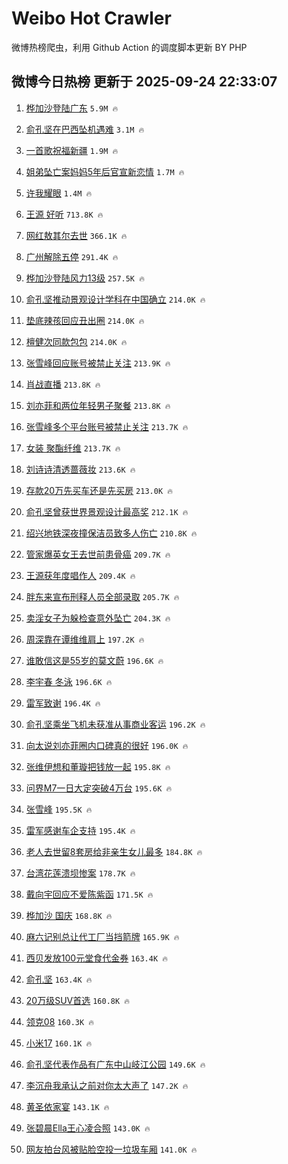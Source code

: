 # Weibo Hot Crawler 



微博热榜爬虫，利用 Github Action 的调度脚本更新 BY PHP 


## 微博今日热榜 更新于 2025-09-24 22:33:07 
1. [桦加沙登陆广东](https://s.weibo.com/weibo?q=%23%E6%A1%A6%E5%8A%A0%E6%B2%99%E7%99%BB%E9%99%86%E5%B9%BF%E4%B8%9C%23&t=31&band_rank=1&Refer=top) `5.9M 🔥` 

1. [俞孔坚在巴西坠机遇难](https://s.weibo.com/weibo?q=%23%E4%BF%9E%E5%AD%94%E5%9D%9A%E5%9C%A8%E5%B7%B4%E8%A5%BF%E5%9D%A0%E6%9C%BA%E9%81%87%E9%9A%BE%23&t=31&band_rank=2&Refer=top) `3.1M 🔥` 

1. [一首歌祝福新疆](https://s.weibo.com/weibo?q=%23%E4%B8%80%E9%A6%96%E6%AD%8C%E7%A5%9D%E7%A6%8F%E6%96%B0%E7%96%86%23&t=31&band_rank=3&Refer=top) `1.9M 🔥` 

1. [姐弟坠亡案妈妈5年后官宣新恋情](https://s.weibo.com/weibo?q=%23%E5%A7%90%E5%BC%9F%E5%9D%A0%E4%BA%A1%E6%A1%88%E5%A6%88%E5%A6%885%E5%B9%B4%E5%90%8E%E5%AE%98%E5%AE%A3%E6%96%B0%E6%81%8B%E6%83%85%23&t=31&band_rank=4&Refer=top) `1.7M 🔥` 

1. [许我耀眼](https://s.weibo.com/weibo?q=%E8%AE%B8%E6%88%91%E8%80%80%E7%9C%BC&t=31&band_rank=5&Refer=top) `1.4M 🔥` 

1. [王源 好听](https://s.weibo.com/weibo?q=%E7%8E%8B%E6%BA%90%20%E5%A5%BD%E5%90%AC&t=31&band_rank=6&Refer=top) `713.8K 🔥` 

1. [网红敖其尔去世](https://s.weibo.com/weibo?q=%23%E7%BD%91%E7%BA%A2%E6%95%96%E5%85%B6%E5%B0%94%E5%8E%BB%E4%B8%96%23&t=31&band_rank=7&Refer=top) `366.1K 🔥` 

1. [广州解除五停](https://s.weibo.com/weibo?q=%23%E5%B9%BF%E5%B7%9E%E8%A7%A3%E9%99%A4%E4%BA%94%E5%81%9C%23&t=31&band_rank=8&Refer=top) `291.4K 🔥` 

1. [桦加沙登陆风力13级](https://s.weibo.com/weibo?q=%23%E6%A1%A6%E5%8A%A0%E6%B2%99%E7%99%BB%E9%99%86%E9%A3%8E%E5%8A%9B13%E7%BA%A7%23&t=31&band_rank=9&Refer=top) `257.5K 🔥` 

1. [俞孔坚推动景观设计学科在中国确立](https://s.weibo.com/weibo?q=%23%E4%BF%9E%E5%AD%94%E5%9D%9A%E6%8E%A8%E5%8A%A8%E6%99%AF%E8%A7%82%E8%AE%BE%E8%AE%A1%E5%AD%A6%E7%A7%91%E5%9C%A8%E4%B8%AD%E5%9B%BD%E7%A1%AE%E7%AB%8B%23&t=31&band_rank=10&Refer=top) `214.0K 🔥` 

1. [垫底辣孩回应丑出圈](https://s.weibo.com/weibo?q=%23%E5%9E%AB%E5%BA%95%E8%BE%A3%E5%AD%A9%E5%9B%9E%E5%BA%94%E4%B8%91%E5%87%BA%E5%9C%88%23&t=31&band_rank=11&Refer=top) `214.0K 🔥` 

1. [檀健次同款包包](https://s.weibo.com/weibo?q=%23%E6%AA%80%E5%81%A5%E6%AC%A1%E5%90%8C%E6%AC%BE%E5%8C%85%E5%8C%85%23&t=31&band_rank=12&Refer=top) `214.0K 🔥` 

1. [张雪峰回应账号被禁止关注](https://s.weibo.com/weibo?q=%23%E5%BC%A0%E9%9B%AA%E5%B3%B0%E5%9B%9E%E5%BA%94%E8%B4%A6%E5%8F%B7%E8%A2%AB%E7%A6%81%E6%AD%A2%E5%85%B3%E6%B3%A8%23&t=31&band_rank=13&Refer=top) `213.9K 🔥` 

1. [肖战直播](https://s.weibo.com/weibo?q=%E8%82%96%E6%88%98%E7%9B%B4%E6%92%AD&t=31&band_rank=14&Refer=top) `213.8K 🔥` 

1. [刘亦菲和两位年轻男子聚餐](https://s.weibo.com/weibo?q=%23%E5%88%98%E4%BA%A6%E8%8F%B2%E5%92%8C%E4%B8%A4%E4%BD%8D%E5%B9%B4%E8%BD%BB%E7%94%B7%E5%AD%90%E8%81%9A%E9%A4%90%23&t=31&band_rank=15&Refer=top) `213.8K 🔥` 

1. [张雪峰多个平台账号被禁止关注](https://s.weibo.com/weibo?q=%23%E5%BC%A0%E9%9B%AA%E5%B3%B0%E5%A4%9A%E4%B8%AA%E5%B9%B3%E5%8F%B0%E8%B4%A6%E5%8F%B7%E8%A2%AB%E7%A6%81%E6%AD%A2%E5%85%B3%E6%B3%A8%23&t=31&band_rank=16&Refer=top) `213.7K 🔥` 

1. [女装 聚酯纤维](https://s.weibo.com/weibo?q=%E5%A5%B3%E8%A3%85%20%E8%81%9A%E9%85%AF%E7%BA%A4%E7%BB%B4&t=31&band_rank=17&Refer=top) `213.7K 🔥` 

1. [刘诗诗清透蔷薇妆](https://s.weibo.com/weibo?q=%E5%88%98%E8%AF%97%E8%AF%97%E6%B8%85%E9%80%8F%E8%94%B7%E8%96%87%E5%A6%86&t=31&band_rank=18&Refer=top) `213.6K 🔥` 

1. [存款20万先买车还是先买房](https://s.weibo.com/weibo?q=%23%E5%AD%98%E6%AC%BE20%E4%B8%87%E5%85%88%E4%B9%B0%E8%BD%A6%E8%BF%98%E6%98%AF%E5%85%88%E4%B9%B0%E6%88%BF%23&t=31&band_rank=19&Refer=top) `213.0K 🔥` 

1. [俞孔坚曾获世界景观设计最高奖](https://s.weibo.com/weibo?q=%23%E4%BF%9E%E5%AD%94%E5%9D%9A%E6%9B%BE%E8%8E%B7%E4%B8%96%E7%95%8C%E6%99%AF%E8%A7%82%E8%AE%BE%E8%AE%A1%E6%9C%80%E9%AB%98%E5%A5%96%23&t=31&band_rank=20&Refer=top) `212.1K 🔥` 

1. [绍兴地铁深夜撞保洁员致多人伤亡](https://s.weibo.com/weibo?q=%23%E7%BB%8D%E5%85%B4%E5%9C%B0%E9%93%81%E6%B7%B1%E5%A4%9C%E6%92%9E%E4%BF%9D%E6%B4%81%E5%91%98%E8%87%B4%E5%A4%9A%E4%BA%BA%E4%BC%A4%E4%BA%A1%23&t=31&band_rank=21&Refer=top) `210.8K 🔥` 

1. [管家爆英女王去世前患骨癌](https://s.weibo.com/weibo?q=%E7%AE%A1%E5%AE%B6%E7%88%86%E8%8B%B1%E5%A5%B3%E7%8E%8B%E5%8E%BB%E4%B8%96%E5%89%8D%E6%82%A3%E9%AA%A8%E7%99%8C&t=31&band_rank=22&Refer=top) `209.7K 🔥` 

1. [王源获年度唱作人](https://s.weibo.com/weibo?q=%23%E7%8E%8B%E6%BA%90%E8%8E%B7%E5%B9%B4%E5%BA%A6%E5%94%B1%E4%BD%9C%E4%BA%BA%23&t=31&band_rank=23&Refer=top) `209.4K 🔥` 

1. [胖东来宣布刑释人员全部录取](https://s.weibo.com/weibo?q=%23%E8%83%96%E4%B8%9C%E6%9D%A5%E5%AE%A3%E5%B8%83%E5%88%91%E9%87%8A%E4%BA%BA%E5%91%98%E5%85%A8%E9%83%A8%E5%BD%95%E5%8F%96%23&t=31&band_rank=24&Refer=top) `205.7K 🔥` 

1. [卖淫女子为躲检查意外坠亡](https://s.weibo.com/weibo?q=%23%E5%8D%96%E6%B7%AB%E5%A5%B3%E5%AD%90%E4%B8%BA%E8%BA%B2%E6%A3%80%E6%9F%A5%E6%84%8F%E5%A4%96%E5%9D%A0%E4%BA%A1%23&t=31&band_rank=25&Refer=top) `204.3K 🔥` 

1. [周深靠在谭维维肩上](https://s.weibo.com/weibo?q=%E5%91%A8%E6%B7%B1%E9%9D%A0%E5%9C%A8%E8%B0%AD%E7%BB%B4%E7%BB%B4%E8%82%A9%E4%B8%8A&t=31&band_rank=26&Refer=top) `197.2K 🔥` 

1. [谁敢信这是55岁的莫文蔚](https://s.weibo.com/weibo?q=%E8%B0%81%E6%95%A2%E4%BF%A1%E8%BF%99%E6%98%AF55%E5%B2%81%E7%9A%84%E8%8E%AB%E6%96%87%E8%94%9A&t=31&band_rank=27&Refer=top) `196.6K 🔥` 

1. [李宇春 冬泳](https://s.weibo.com/weibo?q=%E6%9D%8E%E5%AE%87%E6%98%A5%20%E5%86%AC%E6%B3%B3&t=31&band_rank=28&Refer=top) `196.6K 🔥` 

1. [雷军致谢](https://s.weibo.com/weibo?q=%23%E9%9B%B7%E5%86%9B%E8%87%B4%E8%B0%A2%23&t=31&band_rank=29&Refer=top) `196.4K 🔥` 

1. [俞孔坚乘坐飞机未获准从事商业客运](https://s.weibo.com/weibo?q=%23%E4%BF%9E%E5%AD%94%E5%9D%9A%E4%B9%98%E5%9D%90%E9%A3%9E%E6%9C%BA%E6%9C%AA%E8%8E%B7%E5%87%86%E4%BB%8E%E4%BA%8B%E5%95%86%E4%B8%9A%E5%AE%A2%E8%BF%90%23&t=31&band_rank=30&Refer=top) `196.2K 🔥` 

1. [向太说刘亦菲圈内口碑真的很好](https://s.weibo.com/weibo?q=%23%E5%90%91%E5%A4%AA%E8%AF%B4%E5%88%98%E4%BA%A6%E8%8F%B2%E5%9C%88%E5%86%85%E5%8F%A3%E7%A2%91%E7%9C%9F%E7%9A%84%E5%BE%88%E5%A5%BD%23&t=31&band_rank=31&Refer=top) `196.0K 🔥` 

1. [张维伊想和董璇把钱放一起](https://s.weibo.com/weibo?q=%E5%BC%A0%E7%BB%B4%E4%BC%8A%E6%83%B3%E5%92%8C%E8%91%A3%E7%92%87%E6%8A%8A%E9%92%B1%E6%94%BE%E4%B8%80%E8%B5%B7&t=31&band_rank=32&Refer=top) `195.8K 🔥` 

1. [问界M7一日大定突破4万台](https://s.weibo.com/weibo?q=%23%E9%97%AE%E7%95%8CM7%E4%B8%80%E6%97%A5%E5%A4%A7%E5%AE%9A%E7%AA%81%E7%A0%B44%E4%B8%87%E5%8F%B0%23&t=31&band_rank=33&Refer=top) `195.6K 🔥` 

1. [张雪峰](https://s.weibo.com/weibo?q=%E5%BC%A0%E9%9B%AA%E5%B3%B0&t=31&band_rank=34&Refer=top) `195.5K 🔥` 

1. [雷军感谢车企支持](https://s.weibo.com/weibo?q=%23%E9%9B%B7%E5%86%9B%E6%84%9F%E8%B0%A2%E8%BD%A6%E4%BC%81%E6%94%AF%E6%8C%81%23&t=31&band_rank=35&Refer=top) `195.4K 🔥` 

1. [老人去世留8套房给非亲生女儿最多](https://s.weibo.com/weibo?q=%23%E8%80%81%E4%BA%BA%E5%8E%BB%E4%B8%96%E7%95%998%E5%A5%97%E6%88%BF%E7%BB%99%E9%9D%9E%E4%BA%B2%E7%94%9F%E5%A5%B3%E5%84%BF%E6%9C%80%E5%A4%9A%23&t=31&band_rank=36&Refer=top) `184.8K 🔥` 

1. [台湾花莲溃坝惨案](https://s.weibo.com/weibo?q=%E5%8F%B0%E6%B9%BE%E8%8A%B1%E8%8E%B2%E6%BA%83%E5%9D%9D%E6%83%A8%E6%A1%88&t=31&band_rank=37&Refer=top) `178.7K 🔥` 

1. [戴向宇回应不爱陈紫函](https://s.weibo.com/weibo?q=%23%E6%88%B4%E5%90%91%E5%AE%87%E5%9B%9E%E5%BA%94%E4%B8%8D%E7%88%B1%E9%99%88%E7%B4%AB%E5%87%BD%23&t=31&band_rank=38&Refer=top) `171.5K 🔥` 

1. [桦加沙 国庆](https://s.weibo.com/weibo?q=%E6%A1%A6%E5%8A%A0%E6%B2%99%20%E5%9B%BD%E5%BA%86&t=31&band_rank=39&Refer=top) `168.8K 🔥` 

1. [麻六记别总让代工厂当挡箭牌](https://s.weibo.com/weibo?q=%23%E9%BA%BB%E5%85%AD%E8%AE%B0%E5%88%AB%E6%80%BB%E8%AE%A9%E4%BB%A3%E5%B7%A5%E5%8E%82%E5%BD%93%E6%8C%A1%E7%AE%AD%E7%89%8C%23&t=31&band_rank=40&Refer=top) `165.9K 🔥` 

1. [西贝发放100元堂食代金券](https://s.weibo.com/weibo?q=%23%E8%A5%BF%E8%B4%9D%E5%8F%91%E6%94%BE100%E5%85%83%E5%A0%82%E9%A3%9F%E4%BB%A3%E9%87%91%E5%88%B8%23&t=31&band_rank=41&Refer=top) `163.4K 🔥` 

1. [俞孔坚](https://s.weibo.com/weibo?q=%E4%BF%9E%E5%AD%94%E5%9D%9A&t=31&band_rank=42&Refer=top) `163.4K 🔥` 

1. [20万级SUV首选](https://s.weibo.com/weibo?q=%2320%E4%B8%87%E7%BA%A7SUV%E9%A6%96%E9%80%89%23&t=31&band_rank=43&Refer=top) `160.8K 🔥` 

1. [领克08](https://s.weibo.com/weibo?q=%23%E9%A2%86%E5%85%8B08%23&t=31&band_rank=44&Refer=top) `160.3K 🔥` 

1. [小米17](https://s.weibo.com/weibo?q=%E5%B0%8F%E7%B1%B317&t=31&band_rank=45&Refer=top) `160.1K 🔥` 

1. [俞孔坚代表作品有广东中山岐江公园](https://s.weibo.com/weibo?q=%23%E4%BF%9E%E5%AD%94%E5%9D%9A%E4%BB%A3%E8%A1%A8%E4%BD%9C%E5%93%81%E6%9C%89%E5%B9%BF%E4%B8%9C%E4%B8%AD%E5%B1%B1%E5%B2%90%E6%B1%9F%E5%85%AC%E5%9B%AD%23&t=31&band_rank=46&Refer=top) `149.6K 🔥` 

1. [李沉舟我承认之前对你太大声了](https://s.weibo.com/weibo?q=%E6%9D%8E%E6%B2%89%E8%88%9F%E6%88%91%E6%89%BF%E8%AE%A4%E4%B9%8B%E5%89%8D%E5%AF%B9%E4%BD%A0%E5%A4%AA%E5%A4%A7%E5%A3%B0%E4%BA%86&t=31&band_rank=47&Refer=top) `147.2K 🔥` 

1. [黄圣依家宴](https://s.weibo.com/weibo?q=%E9%BB%84%E5%9C%A3%E4%BE%9D%E5%AE%B6%E5%AE%B4&t=31&band_rank=48&Refer=top) `143.1K 🔥` 

1. [张碧晨Ella王心凌合照](https://s.weibo.com/weibo?q=%23%E5%BC%A0%E7%A2%A7%E6%99%A8Ella%E7%8E%8B%E5%BF%83%E5%87%8C%E5%90%88%E7%85%A7%23&t=31&band_rank=49&Refer=top) `143.0K 🔥` 

1. [网友拍台风被贴脸空投一垃圾车厢](https://s.weibo.com/weibo?q=%23%E7%BD%91%E5%8F%8B%E6%8B%8D%E5%8F%B0%E9%A3%8E%E8%A2%AB%E8%B4%B4%E8%84%B8%E7%A9%BA%E6%8A%95%E4%B8%80%E5%9E%83%E5%9C%BE%E8%BD%A6%E5%8E%A2%23&t=31&band_rank=50&Refer=top) `141.0K 🔥` 

